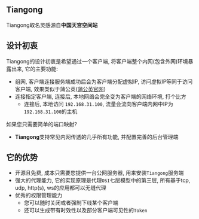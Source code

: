 
## Tiangong

Tiangong取名灵感源自**中国天宫空间站**


## 设计初衷

Tiangong的设计初衷是希望通过一个客户端, 将客户端整个内网(包含外网)环境暴露出来, 它的主要功能:

- 组网, 客户端连接服务端成功后会为客户端分配虚拟IP, 访问虚拟IP等同于访问客户端, 效果类似于蒲公英([蒲公英官网](https://pgy.oray.com/))
- 连接指定客户端, 连接后, 本地网络会完全变为客户端的网络环境, 打个比方
  - 连接后, 本地访问 `192.168.31.100`, 流量会流向客户端内网中IP为`192.168.31.100`的主机

如果您只需要简单的端口映射?

- **Tiangong**支持常见内网传透的几乎所有功能, 并配置完善的后台管理端

## 它的优势

- 开源且免费, 成本只需要您提供一台公网服务器, 用来安装`Tiangong`服务端
- 强大的代理能力, 它的实现原理是代理`OSI`七层模型中的第三层, 所有基于tcp, udp, http(s), ws的应用都可以无缝代理
- 优秀的权限管理能力
  - 您可以随时关闭或者强制下线某个客户端
  - 还可以生成带有时效性以及部分客户端可见性的`Token`
